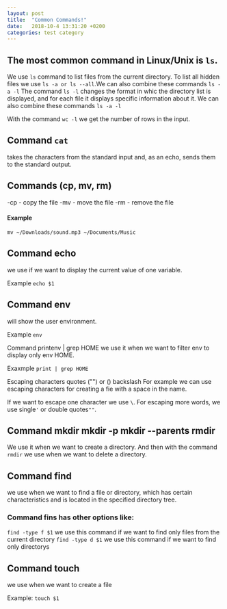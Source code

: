 ```yaml
---
layout: post
title:  "Common Commands!"
date:   2018-10-4 13:31:20 +0200
categories: test category
---
```


## The most common command in Linux/Unix is ```ls```.
We use ```ls``` command to list files from the current directory.
To list all hidden files we use ```ls -a or ls --all```.We can also combine these commands ```ls -a -l```
The command ```ls -l``` changes the format in whic the directory list is displayed, and for each file it displays specific information about it.
We can also combine these commands ```ls -a -l```

With the command ```wc -l``` we get the number of rows in the input.

## Command ```cat``` 
takes the characters from the standard input and, as an echo, sends them to the standard output.

## Commands (cp, mv, rm)

-cp - copy the file
-mv - move the file
-rm - remove the file 

#### Example

```mv ~/Downloads/sound.mp3 ~/Documents/Music```

## Command echo 
we use if we want to display the current value of one variable.

Example
```echo $1``` 

## Command env
will show the user environment.

Example
```env```

Command printenv | grep HOME
we use it when we want to filter env to display only env HOME.

Exaxmple
```print | grep HOME```

Escaping characters quotes ("") or (\) backslash
For example we can use escaping characters for creating a fie with a space in the name.

If we want to escape one character we use ```\```.
For escaping more words, we use single```'``` or double quotes```""```.

## Command mkdir mkdir -p mkdir --parents rmdir
We use it when we want to create a directory.
And then with the command ```rmdir``` we use when we want to delete a directory.

## Command find

we use when we want to find a file or directory, which has certain characteristics and is located in the specified directory tree.
 
### Command fins has other options like:

```find -type f $1``` we use this command if we want to find only files from the current directory
```find -type d $1``` we use this command if we want to find only directorys

## Command touch
we use when we want to create a file

Example: 
```touch $1```


